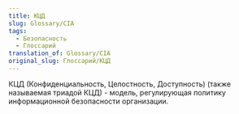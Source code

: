 ```yaml
---
title: КЦД
slug: Glossary/CIA
tags:
  - Безопасность
  - Глоссарий
translation_of: Glossary/CIA
original_slug: Глоссарий/КЦД
---
```

КЦД (Конфиденциальность, Целостность, Доступность) (также называемая триадой КЦД) - модель, регулирующая политику информационной безопасности организации.
